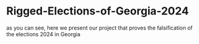 # Rigged-Elections-of-Georgia-2024

as you can see, here we present our project that proves the falsification of the elections 2024 in Georgia
